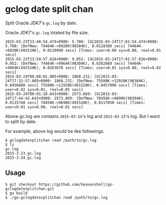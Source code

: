 gclog date split chan
=====================

Split Oracle JDK7's `gc.log` by date.

Oracle JDK7's `gc.log` lotated by file size.

```
2015-03-23T23:48:54.474+0900: 5.700: [GC2015-03-24T17:01:54.474+0900: 5.700: [DefNew: 74464K->8928K(98304K), 0.0110380 secs] 74464K->8928K(491520K), 0.0110990 secs] [Times: user=0.00 sys=0.00, real=0.01 secs]
2015-03-23T23:59:57.826+0900: 9.052: [GC2015-03-24T17:01:57.826+0900: 9.052: [DefNew: 74464K->9964K(98304K), 0.0262860 secs] 74464K->9964K(491520K), 0.0263670 secs] [Times: user=0.01 sys=0.00, real=0.02 secs]
2015-03-24T00:00:01.005+0900: 1868.231: [GC2015-03-24T17:32:57.005+0900: 1868.231: [DefNew: 75500K->12920K(98304K), 0.0456080 secs] 75500K->12920K(491520K), 0.0457090 secs] [Times: user=0.02 sys=0.01, real=0.05 secs]
2015-03-24T00:01:10.643+0900: 2573.869: [GC2015-03-24T17:44:42.643+0900: 2573.869: [DefNew: 78456K->9690K(98304K), 0.0115740 secs] 78456K->9690K(491520K), 0.0117050 secs] [Times: user=0.01 sys=0.00, real=0.01 secs]
```
Above gc.log are contains `2015-03-24`'s log and `2015-03-25`'s log.
But I want to split by date.

For example, above log would be like followings.

```
$ gclogdatesplitchan read /path/to/gc.log
$ ls
gc.log
2015-3-23_gc.log
2015-3-24_gc.log
```

Usage
-----

```
$ git checkout https://github.com/heavenshell/go-gclogdatesplitchan.git
$ go build
$ ./go-gclogdatesplitchan read /path/to/gc.log
```
